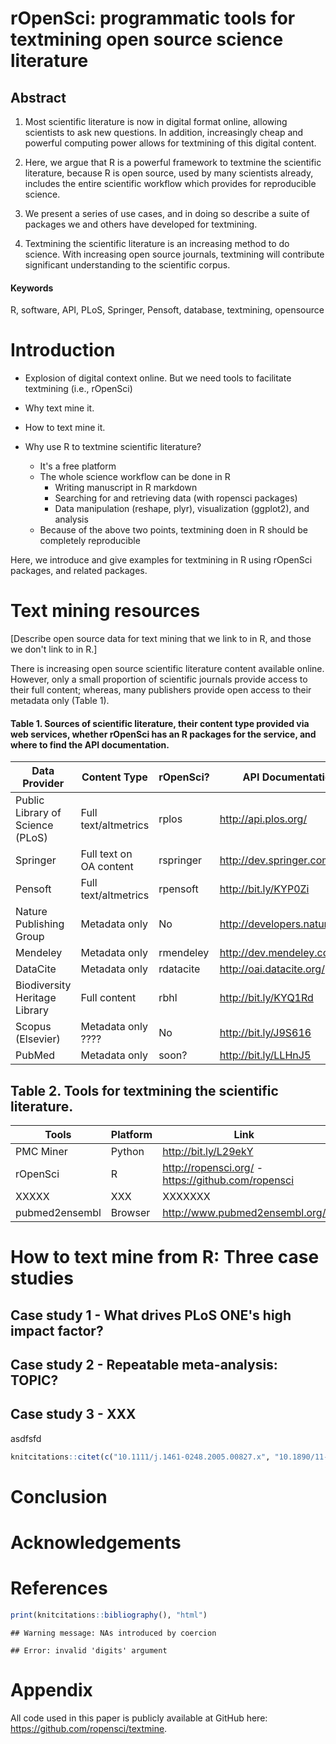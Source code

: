 # rOpenSci: programmatic tools for textmining open source science literature

## Abstract

1.  Most scientific literature is now in digital format online, allowing scientists to ask new questions. In addition, increasingly cheap and powerful computing power allows for textmining of this digital content.  

2.  Here, we argue that R is a powerful framework to textmine the scientific literature, because R is open source, used by many scientists already, includes the entire scientific workflow which provides for reproducible science. 

3.  We present a series of use cases, and in doing so describe a suite of packages we and others have developed for textmining.

4.  Textmining the scientific literature is an increasing method to do science. With increasing open source journals, textmining will contribute significant understanding to the scientific corpus. 


#### Keywords 

R, software, API, PLoS, Springer, Pensoft, database, textmining, opensource

Introduction
============

+ Explosion of digital context online. But we need tools to facilitate textmining (i.e., rOpenSci)

+ Why text mine it.

+ How to text mine it.

+ Why use R to textmine scientific literature?
	+ It's a free platform
	+ The whole science workflow can be done in R
		+ Writing manuscript in R markdown
		+ Searching for and retrieving data (with ropensci packages)
		+ Data manipulation (reshape, plyr), visualization (ggplot2), and analysis
	+ Because of the above two points, textmining doen in R should be completely reproducible

Here, we introduce and give examples for textmining in R using rOpenSci packages, and related packages. 


Text mining resources
===================

[Describe open source data for text mining that we link to in R, and those we don't link to in R.]

There is increasing open source scientific literature content available online. However, only a small proportion of scientific journals provide access to their full content; whereas, many publishers provide open access to their metadata only (Table 1). 

#### Table 1. Sources of scientific literature, their content type provided via web services, whether rOpenSci has an R packages for the service, and where to find the API documentation.  

Data Provider                      | Content Type            | rOpenSci? | API Documentation
---------------------------------- | ---------------------   | --------- | -----------------
Public Library of Science (PLoS)   | Full text/altmetrics    | rplos     | http://api.plos.org/
Springer                           | Full text on OA content | rspringer | http://dev.springer.com/
Pensoft                            | Full text/altmetrics    | rpensoft  | http://bit.ly/KYP0Zi
Nature Publishing Group            | Metadata only           | No        | http://developers.nature.com/
Mendeley                           | Metadata only           | rmendeley | http://dev.mendeley.com/
DataCite                           | Metadata only           | rdatacite | http://oai.datacite.org/
Biodiversity Heritage Library      | Full content            | rbhl      | http://bit.ly/KYQ1Rd
Scopus (Elsevier)                  | Metadata only ????      | No        | http://bit.ly/J9S616
PubMed							               | Metadata only			     | soon?     | http://bit.ly/LLHnJ5

## Table 2. Tools for textmining the scientific literature. 
Tools 		     | Platform  | Link
-------------- | --------- | ---------------------------------------------------
PMC Miner	     | Python    | http://bit.ly/L29ekY
rOpenSci       | R 		     | http://ropensci.org/ - https://github.com/ropensci 
XXXXX 		     | XXX 		   | XXXXXXX
pubmed2ensembl | Browser   | http://www.pubmed2ensembl.org/


How to text mine from R: Three case studies
===========================================

Case study 1 - What drives PLoS ONE's high impact factor?
------------


Case study 2 - Repeatable meta-analysis: TOPIC?
------------


Case study 3 - XXX
------------
asdfsfd 

```r
knitcitations::citet(c("10.1111/j.1461-0248.2005.00827.x", "10.1890/11-0011.1"))
``` 

Conclusion
==========



Acknowledgements
================




# References


```r
print(knitcitations::bibliography(), "html")
```



```
## Warning message: NAs introduced by coercion
```



```
## Error: invalid 'digits' argument
```




Appendix
========
All code used in this paper is publicly available at GitHub here: https://github.com/ropensci/textmine.
